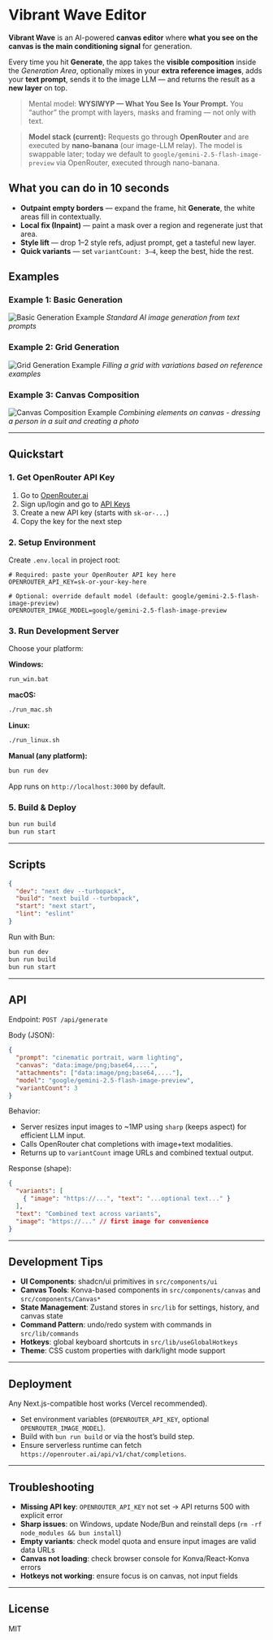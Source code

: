 # Vibrant Wave Editor

**Vibrant Wave** is an AI-powered **canvas editor** where **what you see on the canvas is the main conditioning signal** for generation.

Every time you hit **Generate**, the app takes the **visible composition** inside the *Generation Area*, optionally mixes in your **extra reference images**, adds your **text prompt**, sends it to the image LLM — and returns the result as a **new layer** on top.

> Mental model: **WYSIWYP — What You See Is Your Prompt.**
> You “author” the prompt with layers, masks and framing — not only with text.

> **Model stack (current):** Requests go through **OpenRouter** and are executed by **nano-banana** (our image-LLM relay). The model is swappable later; today we default to `google/gemini-2.5-flash-image-preview` via OpenRouter, executed through nano-banana.

## What you can do in 10 seconds

* **Outpaint empty borders** — expand the frame, hit **Generate**, the white areas fill in contextually.
* **Local fix (Inpaint)** — paint a mask over a region and regenerate just that area.
* **Style lift** — drop 1–2 style refs, adjust prompt, get a tasteful new layer.
* **Quick variants** — set `variantCount: 3–4`, keep the best, hide the rest.

## Examples

### Example 1: Basic Generation
![Basic Generation Example](docs/example1.png)
*Standard AI image generation from text prompts*

### Example 2: Grid Generation
![Grid Generation Example](docs/example2.png)
*Filling a grid with variations based on reference examples*

### Example 3: Canvas Composition
![Canvas Composition Example](docs/example_3.png)
*Combining elements on canvas - dressing a person in a suit and creating a photo*

---

## Quickstart

### 1. Get OpenRouter API Key
1. Go to [OpenRouter.ai](https://openrouter.ai)
2. Sign up/login and go to [API Keys](https://openrouter.ai/keys)
3. Create a new API key (starts with `sk-or-...`)
4. Copy the key for the next step

### 2. Setup Environment
Create `.env.local` in project root:
```env
# Required: paste your OpenRouter API key here
OPENROUTER_API_KEY=sk-or-your-key-here

# Optional: override default model (default: google/gemini-2.5-flash-image-preview)
OPENROUTER_IMAGE_MODEL=google/gemini-2.5-flash-image-preview
```

### 3. Run Development Server
Choose your platform:

**Windows:**
```cmd
run_win.bat
```

**macOS:**
```bash
./run_mac.sh
```

**Linux:**
```bash
./run_linux.sh
```

**Manual (any platform):**
```bash
bun run dev
```

App runs on `http://localhost:3000` by default.

### 5. Build & Deploy
```bash
bun run build
bun run start
```

---

## Scripts
```json
{
  "dev": "next dev --turbopack",
  "build": "next build --turbopack",
  "start": "next start",
  "lint": "eslint"
}
```
Run with Bun:
```bash
bun run dev
bun run build
bun run start
```

---

## API
Endpoint: `POST /api/generate`

Body (JSON):
```json
{
  "prompt": "cinematic portrait, warm lighting",
  "canvas": "data:image/png;base64,....",
  "attachments": ["data:image/png;base64,...."],
  "model": "google/gemini-2.5-flash-image-preview",
  "variantCount": 3
}
```

Behavior:
- Server resizes input images to ~1MP using `sharp` (keeps aspect) for efficient LLM input.
- Calls OpenRouter chat completions with image+text modalities.
- Returns up to `variantCount` image URLs and combined textual output.

Response (shape):
```json
{
  "variants": [
    { "image": "https://...", "text": "...optional text..." }
  ],
  "text": "Combined text across variants",
  "image": "https://..." // first image for convenience
}
```

---

## Development Tips
- **UI Components**: shadcn/ui primitives in `src/components/ui`
- **Canvas Tools**: Konva-based components in `src/components/canvas` and `src/components/Canvas*`
- **State Management**: Zustand stores in `src/lib` for settings, history, and canvas state
- **Command Pattern**: undo/redo system with commands in `src/lib/commands`
- **Hotkeys**: global keyboard shortcuts in `src/lib/useGlobalHotkeys`
- **Theme**: CSS custom properties with dark/light mode support

---

## Deployment
Any Next.js-compatible host works (Vercel recommended).
- Set environment variables (`OPENROUTER_API_KEY`, optional `OPENROUTER_IMAGE_MODEL`).
- Build with `bun run build` or via the host’s build step.
- Ensure serverless runtime can fetch `https://openrouter.ai/api/v1/chat/completions`.

---

## Troubleshooting
- **Missing API key**: `OPENROUTER_API_KEY` not set → API returns 500 with explicit error
- **Sharp issues**: on Windows, update Node/Bun and reinstall deps (`rm -rf node_modules && bun install`)
- **Empty variants**: check model quota and ensure input images are valid data URLs
- **Canvas not loading**: check browser console for Konva/React-Konva errors
- **Hotkeys not working**: ensure focus is on canvas, not input fields

---

## License
MIT
